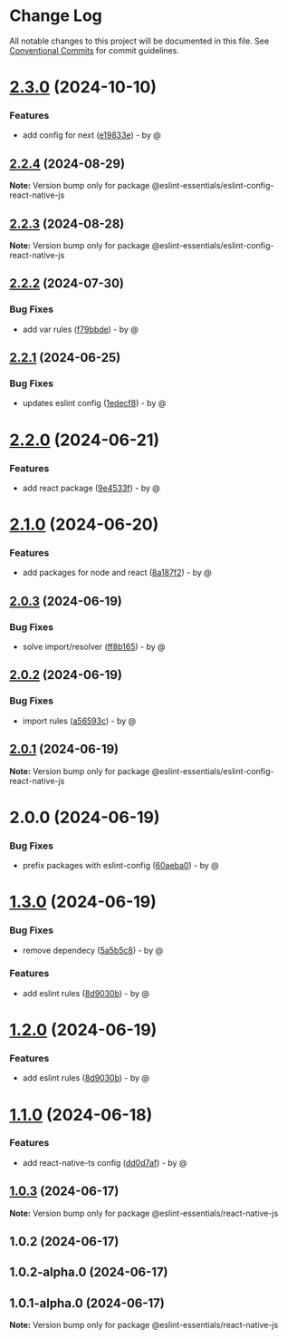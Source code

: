 # Change Log

All notable changes to this project will be documented in this file.
See [Conventional Commits](https://conventionalcommits.org) for commit guidelines.

# [2.3.0](https://github.com/RodrigoAngeloValentini/eslint-essentials/compare/@eslint-essentials/eslint-config-react-native-js@2.2.4...@eslint-essentials/eslint-config-react-native-js@2.3.0) (2024-10-10)

### Features

* add config for next ([e19833e](https://github.com/RodrigoAngeloValentini/eslint-essentials/commit/e19833ec0eb11096599cd503a49526c14fc67129)) - by @

## [2.2.4](https://github.com/RodrigoAngeloValentini/eslint-essentials/compare/@eslint-essentials/eslint-config-react-native-js@2.2.3...@eslint-essentials/eslint-config-react-native-js@2.2.4) (2024-08-29)

**Note:** Version bump only for package @eslint-essentials/eslint-config-react-native-js

## [2.2.3](https://github.com/RodrigoAngeloValentini/eslint-essentials/compare/@eslint-essentials/eslint-config-react-native-js@2.2.2...@eslint-essentials/eslint-config-react-native-js@2.2.3) (2024-08-28)

**Note:** Version bump only for package @eslint-essentials/eslint-config-react-native-js

## [2.2.2](https://github.com/RodrigoAngeloValentini/eslint-essentials/compare/@eslint-essentials/eslint-config-react-native-js@2.2.1...@eslint-essentials/eslint-config-react-native-js@2.2.2) (2024-07-30)

### Bug Fixes

* add var rules ([f79bbde](https://github.com/RodrigoAngeloValentini/eslint-essentials/commit/f79bbde2d8440ba0fb9da07976ecfae608983b6b)) - by @

## [2.2.1](https://github.com/RodrigoAngeloValentini/eslint-essentials/compare/@eslint-essentials/eslint-config-react-native-js@2.2.0...@eslint-essentials/eslint-config-react-native-js@2.2.1) (2024-06-25)

### Bug Fixes

* updates eslint config ([1edecf8](https://github.com/RodrigoAngeloValentini/eslint-essentials/commit/1edecf84717b3c61b3d7dd0bd529dd4ab6d135c9)) - by @

# [2.2.0](https://github.com/RodrigoAngeloValentini/eslint-essentials/compare/@eslint-essentials/eslint-config-react-native-js@2.1.0...@eslint-essentials/eslint-config-react-native-js@2.2.0) (2024-06-21)

### Features

* add react package ([9e4533f](https://github.com/RodrigoAngeloValentini/eslint-essentials/commit/9e4533f91b21271aabf7a4a57893ba094b194064)) - by @

# [2.1.0](https://github.com/RodrigoAngeloValentini/eslint-essentials/compare/@eslint-essentials/eslint-config-react-native-js@2.0.3...@eslint-essentials/eslint-config-react-native-js@2.1.0) (2024-06-20)

### Features

* add packages for node and react ([8a187f2](https://github.com/RodrigoAngeloValentini/eslint-essentials/commit/8a187f2ec5cb8888011bc655f6ff4839a2b173a8)) - by @

## [2.0.3](https://github.com/RodrigoAngeloValentini/eslint-essentials/compare/@eslint-essentials/eslint-config-react-native-js@2.0.2...@eslint-essentials/eslint-config-react-native-js@2.0.3) (2024-06-19)

### Bug Fixes

* solve import/resolver ([ff8b165](https://github.com/RodrigoAngeloValentini/eslint-essentials/commit/ff8b165f1b3ba2bb47a37f40d84745ca12e2589c)) - by @

## [2.0.2](https://github.com/RodrigoAngeloValentini/eslint-essentials/compare/@eslint-essentials/eslint-config-react-native-js@2.0.1...@eslint-essentials/eslint-config-react-native-js@2.0.2) (2024-06-19)

### Bug Fixes

* import rules ([a56593c](https://github.com/RodrigoAngeloValentini/eslint-essentials/commit/a56593c91ef835c7d2e2050902f97abfc30632c0)) - by @

## [2.0.1](https://github.com/RodrigoAngeloValentini/eslint-essentials/compare/@eslint-essentials/eslint-config-react-native-js@2.0.0...@eslint-essentials/eslint-config-react-native-js@2.0.1) (2024-06-19)

**Note:** Version bump only for package @eslint-essentials/eslint-config-react-native-js

# 2.0.0 (2024-06-19)

### Bug Fixes

* prefix packages with eslint-config ([60aeba0](https://github.com/RodrigoAngeloValentini/eslint-essentials/commit/60aeba091a91b88440dea35563fd115ed9ae3602)) - by @

# [1.3.0](https://github.com/RodrigoAngeloValentini/eslint-essentials/compare/@eslint-essentials/react-native-js@1.1.0...@eslint-essentials/react-native-js@1.3.0) (2024-06-19)

### Bug Fixes

* remove dependecy ([5a5b5c8](https://github.com/RodrigoAngeloValentini/eslint-essentials/commit/5a5b5c865aca34ae7ca2b208305d4d785fb4cb64)) - by @

### Features

* add eslint rules ([8d9030b](https://github.com/RodrigoAngeloValentini/eslint-essentials/commit/8d9030b59bde6cc79411bf0d4f744e6af84fc533)) - by @

# [1.2.0](https://github.com/RodrigoAngeloValentini/eslint-essentials/compare/@eslint-essentials/react-native-js@1.1.0...@eslint-essentials/react-native-js@1.2.0) (2024-06-19)

### Features

* add eslint rules ([8d9030b](https://github.com/RodrigoAngeloValentini/eslint-essentials/commit/8d9030b59bde6cc79411bf0d4f744e6af84fc533)) - by @

# [1.1.0](https://github.com/RodrigoAngeloValentini/eslint-essentials/compare/@eslint-essentials/react-native-js@1.0.3...@eslint-essentials/react-native-js@1.1.0) (2024-06-18)

### Features

* add react-native-ts config ([dd0d7af](https://github.com/RodrigoAngeloValentini/eslint-essentials/commit/dd0d7af4fc1c0167931c4f37a03941fbcfced1e2)) - by @

## [1.0.3](https://github.com/RodrigoAngeloValentini/eslint-essentials/compare/@eslint-essentials/react-native-js@1.0.2...@eslint-essentials/react-native-js@1.0.3) (2024-06-17)

**Note:** Version bump only for package @eslint-essentials/react-native-js

## 1.0.2 (2024-06-17)

## 1.0.2-alpha.0 (2024-06-17)

## 1.0.1-alpha.0 (2024-06-17)

**Note:** Version bump only for package @eslint-essentials/react-native-js
